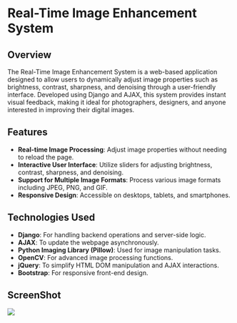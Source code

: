 # Real-Time Image Enhancement System

## Overview
The Real-Time Image Enhancement System is a web-based application designed to allow users to dynamically adjust image properties such as brightness, contrast, sharpness, and denoising through a user-friendly interface. Developed using Django and AJAX, this system provides instant visual feedback, making it ideal for photographers, designers, and anyone interested in improving their digital images.

## Features
- **Real-time Image Processing**: Adjust image properties without needing to reload the page.
- **Interactive User Interface**: Utilize sliders for adjusting brightness, contrast, sharpness, and denoising.
- **Support for Multiple Image Formats**: Process various image formats including JPEG, PNG, and GIF.
- **Responsive Design**: Accessible on desktops, tablets, and smartphones.

## Technologies Used
- **Django**: For handling backend operations and server-side logic.
- **AJAX**: To update the webpage asynchronously.
- **Python Imaging Library (Pillow)**: Used for image manipulation tasks.
- **OpenCV**: For advanced image processing functions.
- **jQuery**: To simplify HTML DOM manipulation and AJAX interactions.
- **Bootstrap**: For responsive front-end design.

## ScreenShot
<img src="https://res.cloudinary.com/dzxorfube/image/upload/v1713934516/znmjhaqxwltdmmy8clrg.png">
